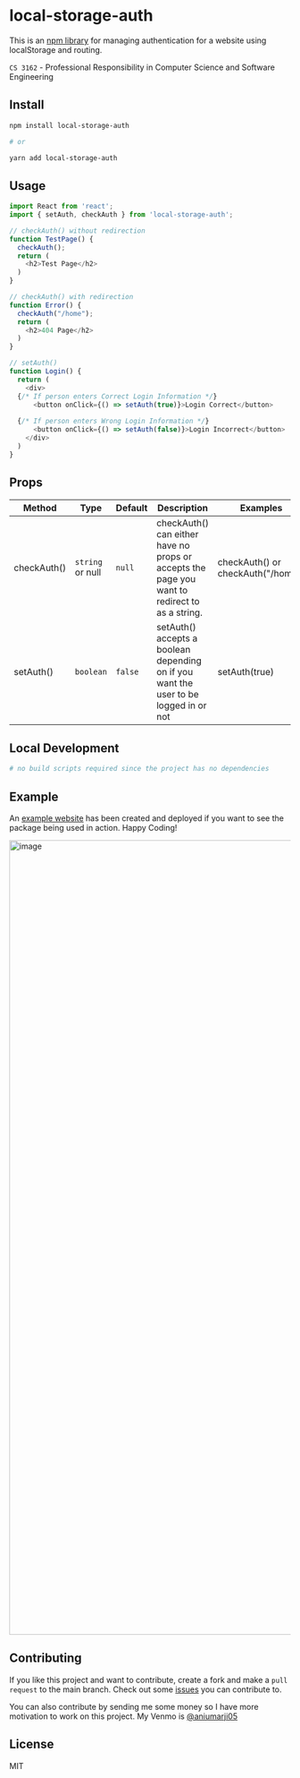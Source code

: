 # local-storage-auth
This is an [npm library](https://www.npmjs.com/package/local-storage-auth) for managing authentication for a website using localStorage and routing.

`CS 3162` - Professional Responsibility in Computer Science and Software Engineering

## Install

```bash
npm install local-storage-auth

# or

yarn add local-storage-auth
```

## Usage

```javascript
import React from 'react';
import { setAuth, checkAuth } from 'local-storage-auth';

// checkAuth() without redirection
function TestPage() {
  checkAuth();
  return (
    <h2>Test Page</h2>
  )
}

// checkAuth() with redirection
function Error() {
  checkAuth("/home"); 
  return (
    <h2>404 Page</h2>
  )
}

// setAuth()
function Login() {
  return (
    <div>
  {/* If person enters Correct Login Information */} 
      <button onClick={() => setAuth(true)}>Login Correct</button>
      
  {/* If person enters Wrong Login Information */}
      <button onClick={() => setAuth(false)}>Login Incorrect</button>
    </div>
  )
}
```

## Props

| Method                      | Type            | Default                        | Description           | Examples                                                                                                                                                                                                                                                                                                                                                                                                    |
| ------------------------- | --------------- | ------------------------------ | ---------------------------------------------------------------------------------------------------------------------------------------------------------------------------------------------------------------------------------------------------------------------------------------------------------------------------------------------------------------------------------------------------------------- | ------------------------------------------------------------------------- |
| checkAuth()                  | `string` or null        | `null`                           | checkAuth() can either have no props or accepts the page you want to redirect to as a string. | checkAuth() or checkAuth("/home")                                                                                                                                                                                                                                                                                                                                                                                            |
| setAuth()                  | `boolean`        | `false`                           |  setAuth() accepts a boolean depending on if you want the user to be logged in or not | setAuth(true)                                                                                                                                                                                                                                                                                                                                                                                            |

## Local Development

```bash
# no build scripts required since the project has no dependencies
```

## Example
An [example website](https://local-storage-auth-example.netlify.app/) has been created and deployed if you want to see the package being used in action. Happy Coding!

<img width="1420" alt="image" src="https://user-images.githubusercontent.com/55306116/192149841-2efbb69d-6be7-4ffb-8e62-4257171a4a70.png">

## Contributing

If you like this project and want to contribute, create a fork and make a ```pull request``` to the main branch. Check out some [issues](https://github.com/Ani512/local-storage-auth/issues) you can contribute to.

You can also contribute by sending me some money so I have more motivation to work on this project. 
My Venmo is [@aniumarji05](https://www.venmo.com/u/aniumarji05)

## License

MIT
